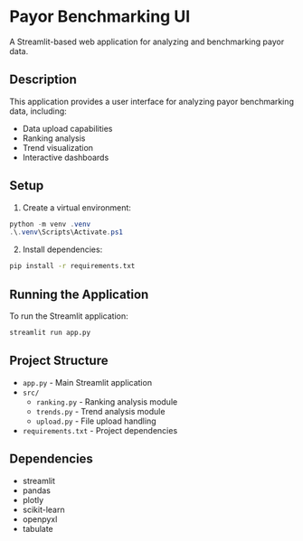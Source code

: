 # Payor Benchmarking UI

A Streamlit-based web application for analyzing and benchmarking payor data.

## Description

This application provides a user interface for analyzing payor benchmarking data, including:
- Data upload capabilities
- Ranking analysis
- Trend visualization
- Interactive dashboards

## Setup

1. Create a virtual environment:
```powershell
python -m venv .venv
.\.venv\Scripts\Activate.ps1
```

2. Install dependencies:
```bash
pip install -r requirements.txt
```

## Running the Application

To run the Streamlit application:
```bash
streamlit run app.py
```

## Project Structure

- `app.py` - Main Streamlit application
- `src/`
  - `ranking.py` - Ranking analysis module
  - `trends.py` - Trend analysis module
  - `upload.py` - File upload handling
- `requirements.txt` - Project dependencies

## Dependencies

- streamlit
- pandas
- plotly
- scikit-learn
- openpyxl
- tabulate